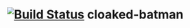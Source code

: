 [![Build Status](https://travis-ci.org/vovka/cloaked-batman.svg?branch=master)](https://travis-ci.org/vovka/cloaked-batman)
cloaked-batman
==============
